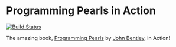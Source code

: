 # Programming Pearls in Action

[![Build Status]](https://travis-ci.org/keinohguchi/pearls)

The amazing book, [Programming Pearls] by [John Bentley], in Action!

[Programming Pearls]: https://dl.acm.org/citation.cfm?id=318199
[John Bentley]: https://dl.acm.org/author_page.cfm?id=81100143310
[Build Status]: https://travis-ci.org/keinohguchi/pearls
